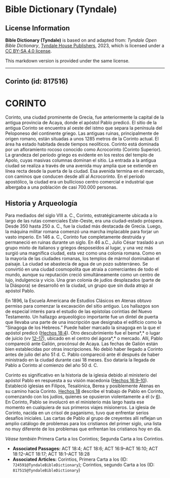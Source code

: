 # Bible Dictionary (Tyndale)

## License Information

**Bible Dictionary (Tyndale)** is based on and adapted from: _Tyndale Open Bible Dictionary_, [Tyndale House Publishers](https://tyndaleopenresources.com/), 2023, which is licensed under a [CC BY-SA 4.0 license](https://creativecommons.org/licenses/by-sa/4.0/legalcode.en).

This markdown version is provided under the same license.



--------------------------------

## Corinto (id: 817516)

CORINTO
=======

Corinto, una ciudad prominente de Grecia, fue anteriormente la capital de la antigua provincia de Acaya, donde el apóstol Pablo predicó. El sitio de la antigua Corinto se encuentra al oeste del istmo que separa la península del Peloponeso del continente griego. Las antiguas ruinas, principalmente de origen romano, están situadas a unos 1285 metros de la Corinto actual. El área ha estado habitada desde tiempos neolíticos. Corinto está dominada por un afloramiento rocoso conocido como Acrocorinto (Corinto Superior). La grandeza del período griego es evidente en los restos del templo de Apolo, cuyas masivas columnas dominan el sitio. La entrada a la antigua ciudad se realiza a través de una avenida muy amplia que se extiende en línea recta desde la puerta de la ciudad. Esa avenida termina en el mercado, con caminos que conducen desde allí al Acrocorinto. En el período apostólico, la ciudad era un bullicioso centro comercial e industrial que albergaba a una población de casi 700\.000 personas.

Historia y Arqueología
----------------------

Para mediados del siglo VIII a. C., Corinto, estratégicamente ubicada a lo largo de las rutas comerciales Este\-Oeste, era una ciudad\-estado próspera. Desde 350 hasta 250 a. C., fue la ciudad más destacada de Grecia. Luego, la máquina militar romana comenzó una marcha implacable para forjar un vasto imperio. En 146 a. C., Corinto fue completamente destruida y permaneció en ruinas durante un siglo. En 46 a.C., Julio César trasladó a un grupo mixto de italianos y griegos desposeídos al lugar, y una vez más surgió una magnífica ciudad, esta vez como una colonia romana. Como en la mayoría de las ciudades romanas, los templos de mármol dominaban el paisaje. La ciudad se abastecía de agua de un pozo subterráneo. Se convirtió en una ciudad cosmopolita que atraía a comerciantes de todo el mundo, aunque su reputación creció simultáneamente como un centro de lujo, indulgencia y vicio. Una gran colonia de judíos desplazados (parte de la Diáspora) se desarrolló en la ciudad, un grupo que sin duda atrajo al apóstol Pablo.

En 1896, la Escuela Americana de Estudios Clásicos en Atenas obtuvo permiso para comenzar la excavación del sitio antiguo. Los hallazgos son de especial interés para el estudio de las epístolas corintias del Nuevo Testamento. Un hallazgo arqueológico importante fue un dintel de puerta que llevaba una parte de una inscripción que designaba el edificio como la “Sinagoga de los Hebreos.” Puede haber marcado la sinagoga en la que el apóstol predicó ([Hechos 18:4](https://ref.ly/Acts18:4)). Otro descubrimiento fue el bema*,* o lugar de juicio (vv [12–17](https://ref.ly/Acts18:12-Acts18:17)), ubicado en el centro del ágora*,* o mercado. Allí, Pablo compareció ante Galión, procónsul de Acaya. Las fechas de Galión están bien establecidas por otras inscripciones. No debió haber llegado a Corinto antes de julio del año 51 d. C. Pablo compareció ante él después de haber ministrado en la ciudad durante casi 18 meses. Eso dataría la llegada de Pablo a Corinto al comienzo del año 50 d. C.

Corinto es significativo en la historia de la iglesia debido al ministerio del apóstol Pablo en respuesta a su visión macedonia ([Hechos 16:9–10](https://ref.ly/Acts16:9-Acts16:10)). Estableció iglesias en Filipos, Tesalónica, Berea y posiblemente Atenas en su camino hacia Corinto. [Hechos 18](https://ref.ly/Acts18:1-Acts18:28) describe el trabajo de Pablo en Corinto, comenzando con los judíos, quienes se opusieron violentamente a él (v [6](https://ref.ly/Acts18:6)). En Corinto, Pablo se involucró en el ministerio más largo hasta ese momento en cualquiera de sus primeros viajes misioneros. La iglesia de Corinto, nacida en un crisol de paganismo, tuvo que enfrentar serios desafíos iniciales. Las cartas de Pablo al grupo de creyentes allí reflejan un amplio catálogo de problemas para los cristianos del primer siglo, una lista no muy diferente de los problemas que enfrentan los cristianos hoy en día.

*Véase también* Primera Carta a los Corintios; Segunda Carta a los Corintios.

* **Associated Passages:** ACT 18:4; ACT 18:6; ACT 16:9–ACT 16:10; ACT 18:12–ACT 18:17; ACT 18:1–ACT 18:28
* **Associated Articles:** Corintios, Primera Carta a los (ID: `724591@TyndaleBibleDictionary`); Corintios, segundo Carta a los (ID: `817515@TyndaleBibleDictionary`)


